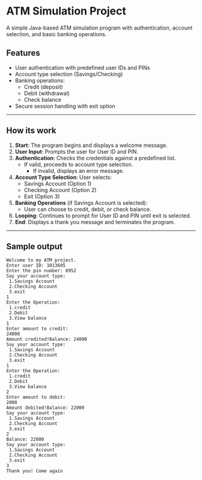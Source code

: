 # ATM Simulation Project

A simple Java-based ATM simulation program with authentication, account selection, and basic banking operations.

## Features

- User authentication with predefined user IDs and PINs
- Account type selection (Savings/Checking)
- Banking operations:
  - Credit (deposit)
  - Debit (withdrawal)
  - Check balance
- Secure session handling with exit option
---
## How its work

1. **Start**: The program begins and displays a welcome message.
2. **User  Input**: Prompts the user for User ID and PIN.
3. **Authentication**: Checks the credentials against a predefined list.
   - If valid, proceeds to account type selection.
     - If invalid, displays an error message.
4. **Account Type Selection**: User selects:
     - Savings Account (Option 1)
     - Checking Account (Option 2)
     - Exit (Option 3)
  5. **Banking Operations** (if Savings Account is selected):
     - User can choose to credit, debit, or check balance.
  6. **Looping**: Continues to prompt for User ID and PIN until exit is selected.
  7. **End**: Displays a thank you message and terminates the program.
   ---  
## Sample output

```
Welcome to my ATM project.
Enter user ID: 1013605
Enter the pin number: 8952
Say your account type:  
 1.Savings Account 
 2.Checking Account  
 3.exit
1
Enter the Operation: 
 1.credit 
 2.Debit 
 3.View balance
1
Enter amount to credit: 
24000
Amount credited!Balance: 24000
Say your account type:  
 1.Savings Account 
 2.Checking Account  
 3.exit
1
Enter the Operation: 
 1.credit 
 2.Debit 
 3.View balance
2
Enter amount to debit: 
2000
Amount debited!Balance: 22000
Say your account type:  
 1.Savings Account 
 2.Checking Account  
 3.exit
2
Balance: 22000
Say your account type:  
 1.Savings Account 
 2.Checking Account  
 3.exit
3
Thank you! Come again
```
 

